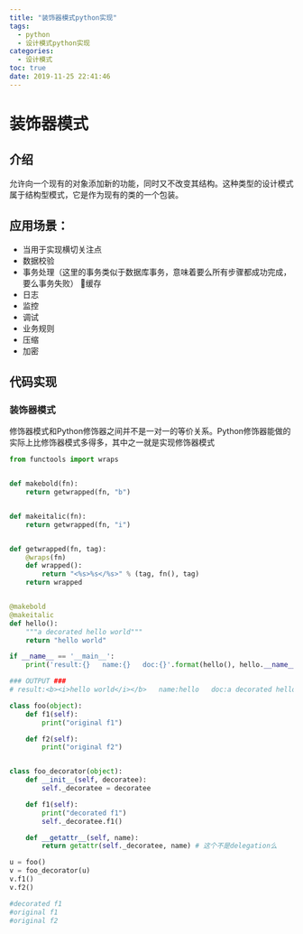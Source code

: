 ```yaml
---
title: "装饰器模式python实现"
tags:
  - python
  - 设计模式python实现
categories:
  - 设计模式
toc: true
date: 2019-11-25 22:41:46
---
```


# 装饰器模式

## 介绍

允许向一个现有的对象添加新的功能，同时又不改变其结构。这种类型的设计模式属于结构型模式，它是作为现有的类的一个包装。
<!--more-->

## 应用场景：

-  当用于实现横切关注点
-  数据校验
-  事务处理（这里的事务类似于数据库事务，意味着要么所有步骤都成功完成，要么事务失败） 缓存
-  日志
-  监控
-  调试
-  业务规则
-  压缩
-  加密

## 代码实现

### 装饰器模式

修饰器模式和Python修饰器之间并不是一对一的等价关系。Python修饰器能做的实际上比修饰器模式多得多，其中之一就是实现修饰器模式


```python
from functools import wraps


def makebold(fn):
    return getwrapped(fn, "b")


def makeitalic(fn):
    return getwrapped(fn, "i")


def getwrapped(fn, tag):
    @wraps(fn)
    def wrapped():
        return "<%s>%s</%s>" % (tag, fn(), tag)
    return wrapped


@makebold
@makeitalic
def hello():
    """a decorated hello world"""
    return "hello world"

if __name__ == '__main__':
    print('result:{}   name:{}   doc:{}'.format(hello(), hello.__name__, hello.__doc__))

### OUTPUT ###
# result:<b><i>hello world</i></b>   name:hello   doc:a decorated hello world
```

```python
class foo(object):
    def f1(self):
        print("original f1")

    def f2(self):
        print("original f2")


class foo_decorator(object):
    def __init__(self, decoratee):
        self._decoratee = decoratee

    def f1(self):
        print("decorated f1")
        self._decoratee.f1()

    def __getattr__(self, name):
        return getattr(self._decoratee, name) # 这个不是delegation么

u = foo()
v = foo_decorator(u)
v.f1()
v.f2()

#decorated f1
#original f1
#original f2
```
